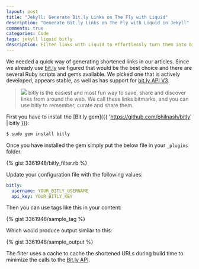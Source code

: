 ```yaml
---
layout: post
title: "Jekyll: Generate Bit.ly Links on The Fly with Liquid"
description: "Generate Bit.ly Links on The Fly with Liquid in Jekyll"
comments: true
categories: Code
tags: jekyll liquid bitly
description: Filter links with Liquid to effortlessly turn them into bit.ly links on the fly with this plugin.
---
```


We needed a quick way of generating shortened links in our articles. Since we already use [bit.ly](http://bit.ly/) we figured that would be the best choice and there are several Ruby scripts and gems available. We picked one that is actively developed, appears stable, as well as has support for [bit.ly API V3](http://dev.bitly.com/data_apis.html).

<!--more-->

> <img src="{{ '/assets/uploads/2012/08/bitly.png' | relative_url }}" class="pull-right"> bitly is the easiest and most fun way to save, share and discover links from around the web. We call these links bitmarks, and you can use bitly to remember, curate and share them.

First you have to install the [Bit.ly gem]({{ 'https://github.com/philnash/bitly' | bitly }}):

```sh
$ sudo gem install bitly
```

Once you have installed the gem simply put the below file in your `_plugins` folder.

{% gist 3361948/bitly_filter.rb %}

Update your configuration file with the following values:
```yaml
bitly:
  username: YOUR_BITLY_USERNAME
  api_key: YOUR_BITLY_KEY
```

Then you can use tags like this in your content:

{% gist 3361948/sample_tag %}

Which would produce output similar to this:

{% gist 3361948/sample_output %}

The filter uses a cache to cache the shortened URLs during build time to minimize the calls to the [Bit.ly API](http://dev.bitly.com/api.html).
